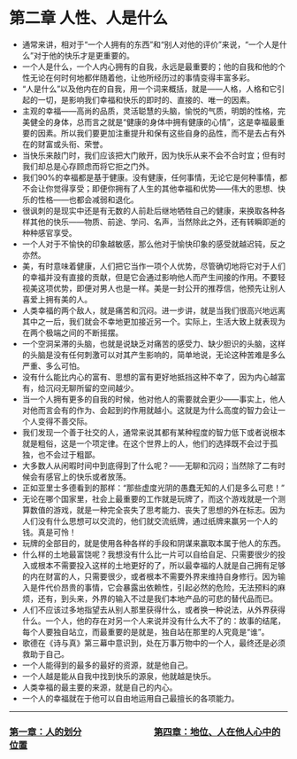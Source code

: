 # 第二章 人性、人是什么
- 通常来讲，相对于“一个人拥有的东西”和“别人对他的评价”来说，“一个人是什么”对于他的快乐才是更重要的。
- 一个人是什么，一个人内心拥有的自我，永远是最重要的；他的自我和他的个性无论在何时何地都伴随着他，让他所经历过的事情变得丰富多彩。
- “人是什么”以及他内在的自我，用一个词来概括，就是——人格，人格和它引起的一切，是影响我们幸福和快乐的即时的、直接的、唯一的因素。
- 主观的幸福——高尚的品质，灵活聪慧的头脑，愉悦的气质，明朗的性格，完美健全的身体，总而言之就是“健康的身体中拥有健康的心情”，这是幸福最重要的因素。所以我们要更加注重提升和保有这些自身的品性，而不是去占有外在的财富或头衔、荣誉。
- 当快乐来敲门时，我们应该把大门敞开，因为快乐从来不会不合时宜；但有时我们却总是心存顾虑而将它拒之门外。
- 我们90%的幸福都是基于健康。没有健康，任何事情，无论它是何种事情，都不会让你觉得享受；即便你拥有了人生的其他幸福和优势——伟大的思想、快乐的性格——也都会减弱和退化。
- 很讽刺的是现实中还是有无数的人前赴后继地牺牲自己的健康，来换取各种各样其他的快乐——物质、前途、学问、名声，当然除此之外，还有转瞬即逝的种种感官享受。
- 一个人对于不愉快的印象越敏感，那么他对于愉快印象的感受就越迟钝，反之亦然。
- 美，有时意味着健康，人们把它当作一项个人优势，尽管确切地将它对于人们的幸福并没有直接的贡献，但是它会通过影响他人而产生间接的作用。不要轻视美这项优势，即便对男人也是一样。美是一封公开的推荐信，他预先让别人喜爱上拥有美的人。
- 人类幸福的两个敌人，就是痛苦和沉闷。进一步讲，就是当我们很高兴地远离其中之一后，我们就会不幸地更加接近另一个。实际上，生活大致上就表现为在两个极端之间的不断摇摆。
- 一个空洞呆滞的头脑，也就是说缺乏对痛苦的感受力、缺少胆识的头脑，这样的头脑是没有任何刺激可以对其产生影响的，简单地说，无论这种苦难是多么严重、多么可怕。
- 没有什么能比内心的富有、思想的富有更好地抵挡这种不幸了，因为内心越富有，给沉闷无聊所留的空间越少。
- 当一个人拥有更多的自我的时候，他对他人的需要就会更少——事实上，他人对他而言会有的作为、会起到的作用就越小。这就是为什么高度的智力会让一个人变得不善交际。
- 我们发现一个善于社交的人，通常来说其都有某种程度的智力低下或者说根本就是粗俗，这是一个项定律。在这个世界上的人，他们的选择既不会过于孤独，也不会过于粗鄙。
- 大多数人从闲暇时间中到底得到了什么呢？——无聊和沉闷；当然除了二有时候会有感官上的快乐或者放荡。
- 正如亚里士多德看到的那样：“那些虚度光阴的愚蠢无知的人们是多么可悲！”
- 无论在哪个国家里，社会上最重要的工作就是玩牌了，而这个游戏就是一个测算数值的游戏，就是一种完全丧失了思考能力、丧失了思想的外在标志。因为人们没有什么思想可以交流的，他们就交流纸牌，通过纸牌来赢另一个人的钱。真是可怜！
- 玩牌的全部目的，就是使用各种各样的手段和阴谋来赢取本属于他人的东西。
- 什么样的土地最富饶呢？我想没有什么比一片可以自给自足、只需要很少的投入或根本不需要投入这样的土地更好的了，所以最幸福的人就是自己拥有足够的内在财富的人，只需要很少，或者根本不需要外界来维持自身修行。因为输入是件代价昂贵的事情，它会暴露出依赖性，引起必然的危险，无法预料的麻烦，还有，到头来，外界的输入不过是我们本地产品的可悲的替代品而已。
- 人们不应该过多地指望去从别人那里获得什么，或者换一种说法，从外界获得什么。一个人，他的存在对另一个人来说并没有什么大不了的：故事的结尾，每个人要独自站立，而最重要的是就是，独自站在那里的人究竟是“谁”。
- 歌德在《诗与真》第三幕中意识到，处在万事万物中的一个人，最终还是必须救助于自己。
- 一个人能得到的最多的最好的资源，就是他自己。
- 一个人越是能从自我中找到快乐的源泉，他就越是快乐。
- 人类幸福的最主要的来源，就是自己的内心。
- 一个人的幸福就在于他可以自由地运用自己最擅长的各项能力。

--- 

### [第一章：人的划分](chapter01.md)　　　　　　　　[第四章：地位、人在他人心中的位置](chapter04.md)